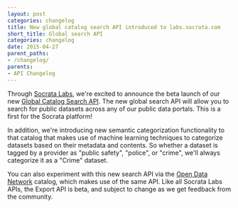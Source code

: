```yaml
---
layout: post
categories: changelog
title: New global catalog search API introduced to labs.socrata.com
short_title: Global search API
categories: changelog
date: 2015-04-27
parent_paths: 
- /changelog/
parents: 
- API Changelog
---
```


Through [Socrata Labs](http://labs.socrata.com), we're excited to announce the beta launch of our new [Global Catalog Search API](http://labs.socrata.com/docs/search.html). The new global search API will allow you to search for public datasets across any of our public data portals. This is a first for the Socrata platform!

In addition, we're introducing new semantic categorization functionality to that catalog that makes use of machine learning techniques to categorize datasets based on their metadata and contents. So whether a dataset is tagged by a provider as "public safety", "police", or "crime", we'll always categorize it as a "Crime" dataset.

You can also experiment with this new search API via the [Open Data Network](http://www.opendatanetwork.com) catalog, which makes use of the same API. Like all Socrata Labs APIs, the Export API is beta, and subject to change as we get feedback from the community.

